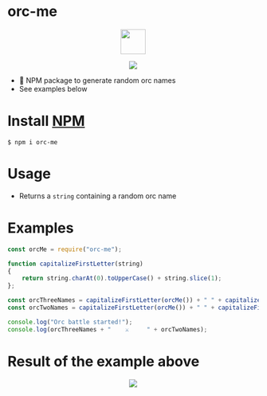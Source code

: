 # orc-me

<p align="center">
  <img src="https://i.imgur.com/PnyuVte.png" height="50" width="50"><br/>
</p>

<p align="center"><a href="https://nodei.co/npm/orc-me/"><img src="https://nodei.co/npm/orc-me.png"></a></p>


* 👹 NPM package to generate random orc names
* See examples below

# Install [NPM](https://www.npmjs.com/package/orc-me)

 `$ npm i orc-me`

# Usage

- Returns a `string` containing a random orc name

# Examples

``` javascript
const orcMe = require("orc-me");

function capitalizeFirstLetter(string)
{
    return string.charAt(0).toUpperCase() + string.slice(1);
};

const orcThreeNames = capitalizeFirstLetter(orcMe()) + " " + capitalizeFirstLetter(orcMe()) + " " + capitalizeFirstLetter(orcMe());
const orcTwoNames = capitalizeFirstLetter(orcMe()) + " " + capitalizeFirstLetter(orcMe());

console.log("Orc battle started!");
console.log(orcThreeNames + "    ⚔️     " + orcTwoNames);
```

# Result of the example above

<p align="center">
  <img src="https://i.imgur.com/adQxN3t.png"><br/>
</p>
